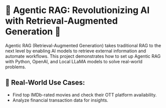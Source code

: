 # 🌟 Agentic RAG: Revolutionizing AI with Retrieval-Augmented Generation 🌟  

Agentic RAG (Retrieval-Augmented Generation) takes traditional RAG to the next level by enabling AI models to retrieve external information and automate workflows. This project demonstrates how to set up Agentic RAG with Python, OpenAI, and Local LLaMA models to solve real-world problems.  

## 🚀 Real-World Use Cases:  
  - Find top IMDb-rated movies and check their OTT platform availability.  
  - Analyze financial transaction data for insights.  

